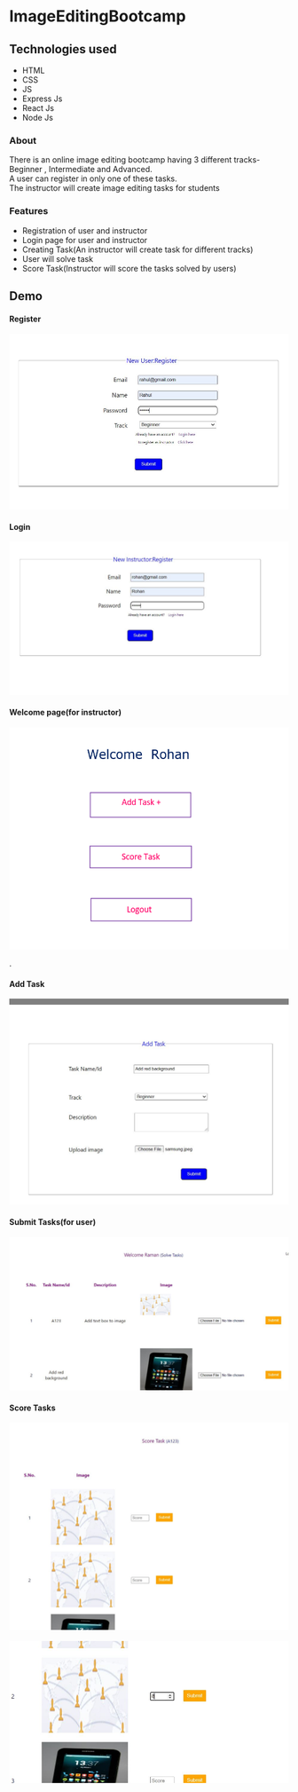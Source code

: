 # ImageEditingBootcamp


## Technologies used
* HTML
* CSS
* JS
* Express Js
* React Js
* Node Js

### About
There is an online image editing bootcamp having 3 different tracks- Beginner , Intermediate and Advanced.
<br/>
A user can register in only one of these tasks.
<br/>
The instructor will create image editing tasks for students

### Features
* Registration of user and instructor
* Login page for user and instructor
* Creating Task(An instructor will create task for different tracks)
* User will solve task
* Score Task(Instructor will score the tasks solved by users)

## Demo


<p align="center">
  
  #### Register
  
<img src="images/1.JPG" >
  <br/>
  
  #### Login
  
  <img src="images/2.JPG" >
  <br/>
  
  #### Welcome page(for instructor)
  
  <img src="images/8.PNG" height="400" width="600" >
  <br/>
  
  .
  #### Add Task
  <img src="images/4.JPG" >
  <br/>
  
  #### Submit Tasks(for user)
  
  <img src="images/5.JPG">
  <br/> 
  
  
  #### Score Tasks
  
  <img src="images/6.JPG"  >
  <br/>
  <br/>
  
  <img src="images/7.JPG"  >
  <br/>
  
</p>
